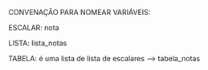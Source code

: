
CONVENAÇÃO PARA NOMEAR VARIÁVEIS:

ESCALAR: nota 

LISTA: lista_notas

TABELA: é uma lista de lista de escalares --> tabela_notas